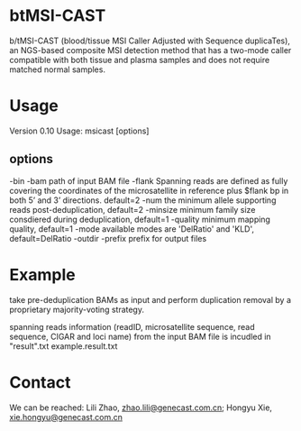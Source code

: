 # btMSI-CAST

b/tMSI-CAST (blood/tissue MSI Caller Adjusted with Sequence duplicaTes), an NGS-based composite MSI detection method that has a two-mode caller compatible with both tissue and plasma samples and does not require matched normal samples.


# Usage
Version 0.10
Usage:  msicast [options]

## options
-bin <string>
-bam <string> path of input BAM file
-flank <int> Spanning reads are defined as fully covering the coordinates of the microsatellite in reference plus $flank bp in both 5’ and 3’ directions. default=2
-num <int> the minimum allele supporting reads post-deduplication, default=2
-minsize <int> minimum family size consdiered during deduplication, default=1
-quality <int> minimum mapping quality, default=1
-mode <string> available modes are 'DelRatio' and 'KLD', default=DelRatio
-outdir <string>
-prefix <string> prefix for output files
 
# Example
take pre-deduplication BAMs as input and perform duplication removal by a proprietary majority-voting strategy.

spanning reads information (readID, microsatellite sequence, read sequence, CIGAR and loci name) from the input BAM file is incudled in "result".txt
example.result.txt

# Contact
We can be reached: Lili Zhao, zhao.lili@genecast.com.cn; Hongyu Xie, xie.hongyu@genecast.com.cn
